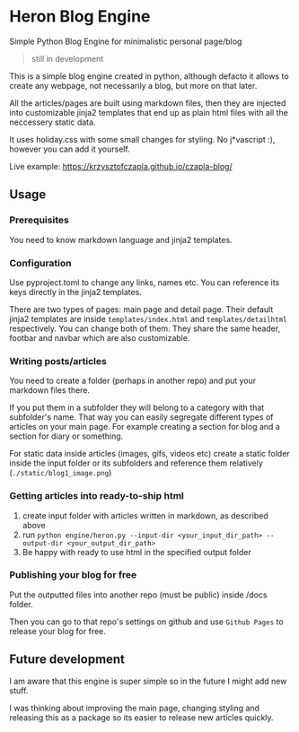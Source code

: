# Heron Blog Engine
Simple Python Blog Engine for minimalistic personal page/blog

> still in development

This is a simple blog engine created in python, although defacto it allows to create any webpage, not necessarily a blog, but more on that later.

All the articles/pages are built using markdown files, then they are injected into customizable jinja2 templates that end up as plain html files with all the neccessery static data.

It uses holiday.css with some small changes for styling. No j*vascript :), however you can add it yourself.

Live example: https://krzysztofczapla.github.io/czapla-blog/

## Usage

### Prerequisites

You need to know markdown language and jinja2 templates.

### Configuration

Use pyproject.toml to change any links, names etc. You can reference its keys directly in the jinja2 templates.

There are two types of pages: main page and detail page. Their default jinja2 templates are inside `templates/index.html` and `templates/detailhtml` respectively. You can change both of them. They share the same header, footbar and navbar which are also customizable.

### Writing posts/articles

You need to create a folder (perhaps in another repo) and put your markdown files there.

If you put them in a subfolder they will belong to a category with that subfolder's name.
That way you can easily segregate different types of articles on your main page. For example creating a section for blog and a section for diary or something.

For static data inside articles (images, gifs, videos etc) create a static folder inside the input folder or its subfolders and reference them relatively (`./static/blog1_image.png`)

### Getting articles into ready-to-ship html

1) create input folder with articles written in markdown, as described above
2) run `python engine/heron.py --input-dir <your_input_dir_path> --output-dir <your_output_dir_path>`
3) Be happy with ready to use html in the specified output folder

### Publishing your blog for free

Put the outputted files into another repo (must be public) inside /docs folder.

Then you can go to that repo's settings on github and use `Github Pages` to release your blog for free.

## Future development

I am aware that this engine is super simple so in the future I might add new stuff.

I was thinking about improving the main page, changing styling and releasing this as a package so its easier to release new articles quickly.